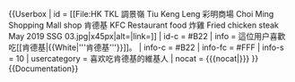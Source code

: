 {{Userbox
| id   = [[File:HK TKL 調景嶺 Tiu Keng Leng 彩明商場 Choi Ming Shopping Mall shop 肯德基 KFC Restaurant food 炸雞 Fried chicken steak May 2019 SSG 03.jpg|x45px|alt=|link=]]
| id-c = #B22
| info    = 這位用户喜歡吃[[肯德基|{{White|'''肯德基'''}}]]。
| info-c  = #B22
| info-fc = #FFF
| info-s  = 10
| usercategory = 喜欢吃肯德基的維基人
| nocat = {{{nocat|}}}
}}<noinclude>{{Documentation}}</noinclude>